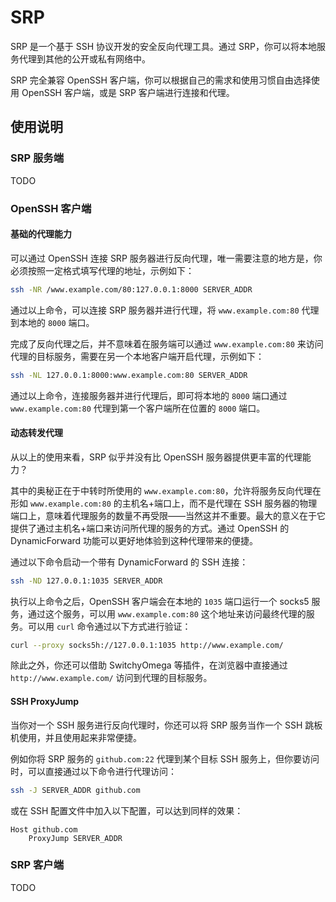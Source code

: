 # SRP

SRP 是一个基于 SSH 协议开发的安全反向代理工具。通过 SRP，你可以将本地服务代理到其他的公开或私有网络中。

SRP 完全兼容 OpenSSH 客户端，你可以根据自己的需求和使用习惯自由选择使用 OpenSSH 客户端，或是 SRP 客户端进行连接和代理。

## 使用说明

### SRP 服务端

TODO

### OpenSSH 客户端

#### 基础的代理能力

可以通过 OpenSSH 连接 SRP 服务器进行反向代理，唯一需要注意的地方是，你必须按照一定格式填写代理的地址，示例如下：

```bash
ssh -NR /www.example.com/80:127.0.0.1:8000 SERVER_ADDR
```

通过以上命令，可以连接 SRP 服务器并进行代理，将 `www.example.com:80` 代理到本地的 `8000` 端口。

完成了反向代理之后，并不意味着在服务端可以通过 `www.example.com:80` 来访问代理的目标服务，需要在另一个本地客户端开启代理，示例如下：

```bash
ssh -NL 127.0.0.1:8000:www.example.com:80 SERVER_ADDR
```

通过以上命令，连接服务器并进行代理后，即可将本地的 `8000` 端口通过 `www.example.com:80` 代理到第一个客户端所在位置的 `8000` 端口。

#### 动态转发代理

从以上的使用来看，SRP 似乎并没有比 OpenSSH 服务器提供更丰富的代理能力？

其中的奥秘正在于中转时所使用的 `www.example.com:80`，允许将服务反向代理在形如 `www.example.com:80` 的主机名+端口上，而不是代理在 SSH 服务器的物理端口上，意味着代理服务的数量不再受限——当然这并不重要。最大的意义在于它提供了通过主机名+端口来访问所代理的服务的方式。通过 OpenSSH 的 DynamicForward 功能可以更好地体验到这种代理带来的便捷。

通过以下命令启动一个带有 DynamicForward 的 SSH 连接：

```bash
ssh -ND 127.0.0.1:1035 SERVER_ADDR
```

执行以上命令之后，OpenSSH 客户端会在本地的 `1035` 端口运行一个 socks5 服务，通过这个服务，可以用 `www.example.com:80` 这个地址来访问最终代理的服务。可以用 `curl` 命令通过以下方式进行验证：

```bash
curl --proxy socks5h://127.0.0.1:1035 http://www.example.com/
```

除此之外，你还可以借助 SwitchyOmega 等插件，在浏览器中直接通过 `http://www.example.com/` 访问到代理的目标服务。

#### SSH ProxyJump

当你对一个 SSH 服务进行反向代理时，你还可以将 SRP 服务当作一个 SSH 跳板机使用，并且使用起来非常便捷。

例如你将 SRP 服务的 `github.com:22` 代理到某个目标 SSH 服务上，但你要访问时，可以直接通过以下命令进行代理访问：

```bash
ssh -J SERVER_ADDR github.com
```

或在 SSH 配置文件中加入以下配置，可以达到同样的效果：

```
Host github.com
    ProxyJump SERVER_ADDR
```

### SRP 客户端

TODO